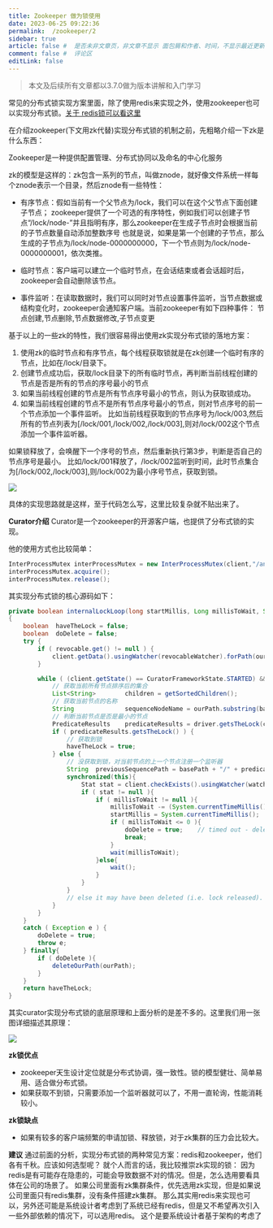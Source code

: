 ```yaml
---
title: Zookeeper 做为锁使用
date: 2023-06-25 09:22:36
permalink:  /zookeeper/2
sidebar: true
article: false #  是否未非文章页，非文章不显示 面包屑和作者、时间，不显示最近更新栏，不会参与到最近更新文章的数据计算中
comment: false #  评论区
editLink: false
---
```


> 本文及后续所有文章都以3.7.0做为版本讲解和入门学习


常见的分布式锁实现方案里面，除了使用redis来实现之外，使用zookeeper也可以实现分布式锁。[关于 redis锁可以看这里](https://www.jianshu.com/p/037bf7b8c154)

在介绍zookeeper(下文用zk代替)实现分布式锁的机制之前，先粗略介绍一下zk是什么东西：

Zookeeper是一种提供配置管理、分布式协同以及命名的中心化服务

zk的模型是这样的：zk包含一系列的节点，叫做znode，就好像文件系统一样每个znode表示一个目录，然后znode有一些特性：
* 有序节点：假如当前有一个父节点为/lock，我们可以在这个父节点下面创建子节点；
  zookeeper提供了一个可选的有序特性，例如我们可以创建子节点“/lock/node-”并且指明有序，那么zookeeper在生成子节点时会根据当前的子节点数量自动添加整数序号
  也就是说，如果是第一个创建的子节点，那么生成的子节点为/lock/node-0000000000，下一个节点则为/lock/node-0000000001，依次类推。

* 临时节点：客户端可以建立一个临时节点，在会话结束或者会话超时后，zookeeper会自动删除该节点。

* 事件监听：在读取数据时，我们可以同时对节点设置事件监听，当节点数据或结构变化时，zookeeper会通知客户端。当前zookeeper有如下四种事件：
  节点创建,节点删除,节点数据修改,子节点变更

基于以上的一些zk的特性，我们很容易得出使用zk实现分布式锁的落地方案：
1. 使用zk的临时节点和有序节点，每个线程获取锁就是在zk创建一个临时有序的节点，比如在/lock/目录下。
2. 创建节点成功后，获取/lock目录下的所有临时节点，再判断当前线程创建的节点是否是所有的节点的序号最小的节点
3. 如果当前线程创建的节点是所有节点序号最小的节点，则认为获取锁成功。
4. 如果当前线程创建的节点不是所有节点序号最小的节点，则对节点序号的前一个节点添加一个事件监听。
   比如当前线程获取到的节点序号为/lock/003,然后所有的节点列表为[/lock/001,/lock/002,/lock/003],则对/lock/002这个节点添加一个事件监听器。

如果锁释放了，会唤醒下一个序号的节点，然后重新执行第3步，判断是否自己的节点序号是最小。
比如/lock/001释放了，/lock/002监听到时间，此时节点集合为[/lock/002,/lock/003],则/lock/002为最小序号节点，获取到锁。

![](/assets/img/zk/1/img.png)

具体的实现思路就是这样，至于代码怎么写，这里比较复杂就不贴出来了。

**Curator介绍**
Curator是一个zookeeper的开源客户端，也提供了分布式锁的实现。

他的使用方式也比较简单：
```java
InterProcessMutex interProcessMutex = new InterProcessMutex(client,"/anyLock");
interProcessMutex.acquire();
interProcessMutex.release();
```

其实现分布式锁的核心源码如下：
```java
private boolean internalLockLoop(long startMillis, Long millisToWait, String ourPath) throws Exception
{
    boolean  haveTheLock = false;
    boolean  doDelete = false;
    try {
        if ( revocable.get() != null ) {
            client.getData().usingWatcher(revocableWatcher).forPath(ourPath);
        }

        while ( (client.getState() == CuratorFrameworkState.STARTED) && !haveTheLock ) {
            // 获取当前所有节点排序后的集合
            List<String>        children = getSortedChildren();
            // 获取当前节点的名称
            String              sequenceNodeName = ourPath.substring(basePath.length() + 1); // +1 to include the slash
            // 判断当前节点是否是最小的节点
            PredicateResults    predicateResults = driver.getsTheLock(client, children, sequenceNodeName, maxLeases);
            if ( predicateResults.getsTheLock() ) {
                // 获取到锁
                haveTheLock = true;
            } else {
                // 没获取到锁，对当前节点的上一个节点注册一个监听器
                String  previousSequencePath = basePath + "/" + predicateResults.getPathToWatch();
                synchronized(this){
                    Stat stat = client.checkExists().usingWatcher(watcher).forPath(previousSequencePath);
                    if ( stat != null ){
                        if ( millisToWait != null ){
                            millisToWait -= (System.currentTimeMillis() - startMillis);
                            startMillis = System.currentTimeMillis();
                            if ( millisToWait <= 0 ){
                                doDelete = true;    // timed out - delete our node
                                break;
                            }
                            wait(millisToWait);
                        }else{
                            wait();
                        }
                    }
                }
                // else it may have been deleted (i.e. lock released). Try to acquire again
            }
        }
    }
    catch ( Exception e ) {
        doDelete = true;
        throw e;
    } finally{
        if ( doDelete ){
            deleteOurPath(ourPath);
        }
    }
    return haveTheLock;
}
```
其实curator实现分布式锁的底层原理和上面分析的是差不多的。这里我们用一张图详细描述其原理：

![](/assets/img/zk/1/img_1.png)

**zk锁优点**
* zookeeper天生设计定位就是分布式协调，强一致性。锁的模型健壮、简单易用、适合做分布式锁。
* 如果获取不到锁，只需要添加一个监听器就可以了，不用一直轮询，性能消耗较小。

**zk锁缺点**
* 如果有较多的客户端频繁的申请加锁、释放锁，对于zk集群的压力会比较大。

**建议**
通过前面的分析，实现分布式锁的两种常见方案：redis和zookeeper，他们各有千秋。应该如何选型呢？
就个人而言的话，我比较推崇zk实现的锁：
因为redis是有可能存在隐患的，可能会导致数据不对的情况。但是，怎么选用要看具体在公司的场景了。
如果公司里面有zk集群条件，优先选用zk实现，但是如果说公司里面只有redis集群，没有条件搭建zk集群。
那么其实用redis来实现也可以，另外还可能是系统设计者考虑到了系统已经有redis，但是又不希望再次引入一些外部依赖的情况下，可以选用redis。
这个是要系统设计者基于架构的考虑了


